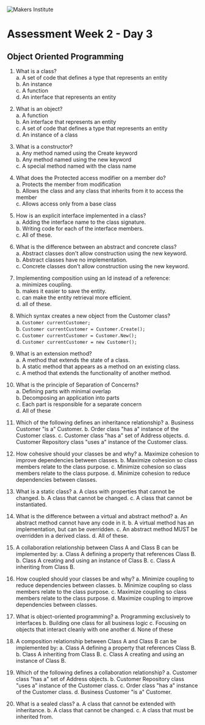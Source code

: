 ![Makers Institute](https://makersinstitute.id/img/logo-makersinstitute.png)

# Assessment Week 2 - Day 3

## Object Oriented Programming

1. What is a class?    
   a. A set of code that defines a type that represents an entity    
   b. An instance    
   c. A function    
   d. An interface that represents an entity    

2. What is an object?    
   a. A function    
   b. An interface that represents an entity    
   c. A set of code that defines a type that represents an entity    
   d. An instance of a class    

3. What is a constructor?    
   a. Any method named using the Create keyword    
   b. Any method named using the new keyword    
   c. A special method named with the class name    

4. What does the Protected access modifier on a member do?    
   a. Protects the member from modification    
   b. Allows the class and any class that inherits from it to access the member    
   c. Allows access only from a base class    

5. How is an explicit interface implemented in a class?    
   a. Adding the interface name to the class signature.    
   b. Writing code for each of the interface members.    
   c. All of these.    

6. What is the difference between an abstract and concrete class?    
   a. Abstract classes don't allow construction using the new keyword.    
   b. Abstract classes have no implementation.    
   c. Concrete classes don't allow construction using the new keyword.    

7. Implementing composition using an Id instead of a reference:    
   a. minimizes coupling.    
   b. makes it easier to save the entity.    
   c. can make the entity retrieval more efficient.    
   d. all of these.    

8. Which syntax creates a new object from the Customer class?    
   a. `Customer currentCustomer;`    
   b. `Customer currentCustomer = Customer.Create();`    
   c. `Customer currentCustomer = Customer.New();`    
   d. `Customer currentCustomer = new Customer();`    

9. What is an extension method?    
   a. A method that extends the state of a class.    
   b. A static method that appears as a method on an existing class.    
   c. A method that extends the functionality of another method.    
 
10. What is the principle of Separation of Concerns?    
    a. Defining parts with minimal overlap    
    b. Decomposing an application into parts    
    c. Each part is responsible for a separate concern    
    d. All of these    

11. Which of the following defines an inheritance relationship?
    a. Business Customer "is a" Customer.
    b. Order class "has a" instance of the Customer class.
    c. Customer class "has a" set of Address objects.
    d. Customer Repository class "uses a" instance of the Customer class.
    
12. How cohesive should your classes be and why?
    a. Maximize cohesion to improve dependencies between classes.
    b. Maximize cohesion so class members relate to the class purpose.
    c. Minimize cohesion so class members relate to the class purpose.
    d. Minimize cohesion to reduce dependencies between classes.

13. What is a static class?
    a. A class with properties that cannot be changed.
    b. A class that cannot be changed.
    c. A class that cannot be instantiated.

14. What is the difference between a virtual and abstract method?
    a. An abstract method cannot have any code in it.
    b. A virtual method has an implementation, but can be overridden.
    c. An abstract method MUST be overridden in a derived class.
    d. All of these.
 
15. A collaboration relationship between Class A and Class B can be implemented by:
    a. Class A defining a property that references Class B.
    b. Class A creating and using an instance of Class B.
    c. Class A inheriting from Class B.
 
16. How coupled should your classes be and why?
    a. Minimize coupling to reduce dependencies between classes.
    b. Minimize coupling so class members relate to the class purpose.
    c. Maximize coupling so class members relate to the class purpose.
    d. Maximize coupling to improve dependencies between classes.
    
17. What is object-oriented programming?
    a. Programming exclusively to interfaces
    b. Building one class for all business logic
    c. Focusing on objects that interact cleanly with one another
    d. None of these

18. A composition relationship between Class A and Class B can be implemented by:
    a. Class A defining a property that references Class B.
    b. Class A inheriting from Class B.
    c. Class A creating and using an instance of Class B.

19. Which of the following defines a collaboration relationship?
    a. Customer class "has a" set of Address objects.
    b. Customer Repository class "uses a" instance of the Customer class.
    c. Order class "has a" instance of the Customer class.
    d. Business Customer "is a" Customer.

20. What is a sealed class?
    a. A class that cannot be extended with inheritance.
    b. A class that cannot be changed.
    c. A class that must be inherited from.


    
    
    


